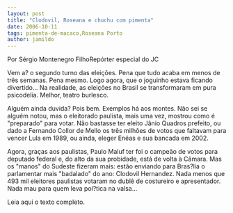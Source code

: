 ```yaml
---
layout: post
title: "Clodovil, Roseana e chuchu com pimenta"
date: 2006-10-11
tags: pimenta-de-macaco,Roseana Porto
author: jamildo
---
```

Por S&eacute;rgio Montenegro FilhoRep&oacute;rter especial do JC

Vem a? o segundo turno das elei&ccedil;&otilde;es. Pena que tudo acaba em menos de tr&ecirc;s semanas. Pena mesmo. Logo agora, que o joguinho estava ficando divertido... Na realidade, as elei&ccedil;&otilde;es no Brasil se transformaram em pura psicodelia. Melhor, teatro burlesco.

Algu&eacute;m ainda duvida? Pois bem. Exemplos h&aacute; aos montes. N&atilde;o sei se algu&eacute;m notou, mas o eleitorado paulista, mais uma vez, mostrou como &eacute; "preparado" para votar. N&atilde;o bastasse ter eleito J&acirc;nio Quadros prefeito, ou dado a Fernando Collor de Mello os tr&ecirc;s milh&otilde;es de votos que faltavam para vencer Lula em 1989, ou ainda, eleger En&eacute;as e sua bancada em 2002.

Agora, gra&ccedil;as aos paulistas, Paulo Maluf ter foi o campe&atilde;o de votos para deputado federal e, do alto da sua probidade, est&aacute; de volta &agrave; C&acirc;mara. Mas os "manos" do Sudeste fizeram mais: est&atilde;o enviando para Bras?lia o parlamentar mais "badalado" do ano: Clodovil Hernandez. Nada menos que 493 mil eleitores paulistas votaram no dubl&ecirc; de costureiro e apresentador. Nada mau para quem leva pol?tica na valsa...

Leia aqui o texto completo.